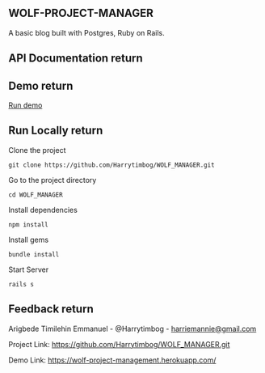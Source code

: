 ## WOLF-PROJECT-MANAGER
A basic blog built with Postgres, Ruby on Rails.

## API Documentation    return

## Demo    return

[Run demo](https://wolf-project-management.herokuapp.com/)

## Run Locally   return

Clone the project

``` console
git clone https://github.com/Harrytimbog/WOLF_MANAGER.git
```

Go to the project directory

``` console
cd WOLF_MANAGER
```

Install dependencies

``` console
npm install
```

Install gems

``` console
bundle install
```

Start Server

``` console
rails s
```

## Feedback  return

Arigbede Timilehin Emmanuel - @Harrytimbog - harriemannie@gmail.com

Project Link: https://github.com/Harrytimbog/WOLF_MANAGER.git

Demo Link: https://wolf-project-management.herokuapp.com/
